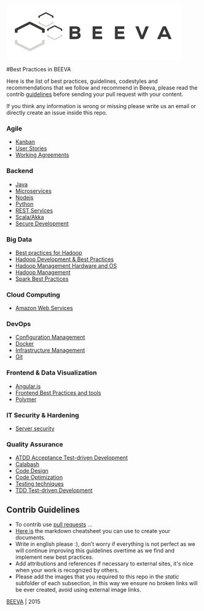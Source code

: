 ![alt text](/static/horizontal-beeva-logo.png "BEEVA")

#Best Practices in BEEVA

Here is the list of best practices, guidelines, codestyles and recommendations that we follow and recommend in Beeva, please read the contrib [guidelines](#contrib-guidelines) before sending your pull request with your content.

If you think any information is wrong or missing please write us an email or directly create an issue inside this repo.

### Agile
* [Kanban](agile/Kanban/README.md)
* [User Stories](agile/userStories/README.md)
* [Working Agreements](agile/workingAgreements/README.md)

### Backend
* [Java](backend/java/README.md)
* [Microservices](backend/microservices/README.md)
* [Nodejs](backend/nodejs/README.md)
* [Python](backend/python/README.md)
* [REST Services](backend/rest/README.md)
* [Scala/Akka](backend/akka/README.md)
* [Secure Development](backend/secure-development/README.md)

### Big Data
* [Best practices for Hadoop](./hadoop-management.md)
* [Hadoop Development & Best Practices](./hadoop-development.md)
* [Hadoop Management Hardware and OS](./hadoop-management-hardware-and-os.md)
* [Hadoop Management](./hadoop-management-hbase.md)
* [Spark Best Practices](big_data/spark/README.md)

### Cloud Computing
* [Amazon Web Services](cloud/aws/README.md)

### DevOps
* [Configuration Management](devops/configuration_management/README.md)
* [Docker](devops/docker/README.md)
* [Infrastructure Management](devops/infrastructure/README.md)
* [Git](devops/git/README.md)

### Frontend & Data Visualization
* [Angular.js](frontend/angular/README.md)
* [Frontend Best Practices and tools](frontend/general/README.md)
* [Polymer](frontend/polymer/README.md)

### IT Security & Hardening
* [Server security](it_security/server_security/README.md)

### Quality Assurance
* [ATDD Acceptance Test-driven Development](qa_testing/testing/ATDD/README.md)
* [Calabash](qa_testing/calabash/README.md)
* [Code Design](qa_testing/code_design/README.md)
* [Code Optimization](qa_testing/code_optimization/README.md)
* [Testing techniques](qa_testing/testing/README.md)
* [TDD Test-driven Development](qa_testing/testing/TDD/README.md)

## Contrib Guidelines
* To contrib use [pull requests](https://help.github.com/articles/using-pull-requests/) ...
* [Here is](https://github.com/adam-p/markdown-here/wiki/Markdown-Cheatsheet) the markdown cheatsheet you can use to create your documents.
* Write in english please :), don't worry if everything is not perfect as we will continue improving this guidelines overtime as we find and implement new best practices.
* Add attributions and references if necessary to external sites, it's nice when your work is recognized by others.
* Please add the images that you required to this repo in the *static* subfolder of each subsection, in this way we ensure no broken links will be ever created, avoid using external image links.

[BEEVA](http://www.beeva.com) | 2015
